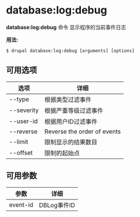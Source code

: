 # database:log:debug
**database:log:debug** 命令 显示程序的当前事件日志

**用法:**
```
$ drupal database:log:debug [arguments] [options] 
```

## 可用选项
选项 | 详细
-------|-------------
--type | 根据类型过滤事件
--severity | 根据严重等级过滤事件
--user-id | 根据用户ID过滤事件
--reverse | Reverse the order of events
--limit | 限制显示的结果数目
--offset | 限制的起始点

## 可用参数
参数 | 详细
---------|-------------
event-id | DBLog事件ID
